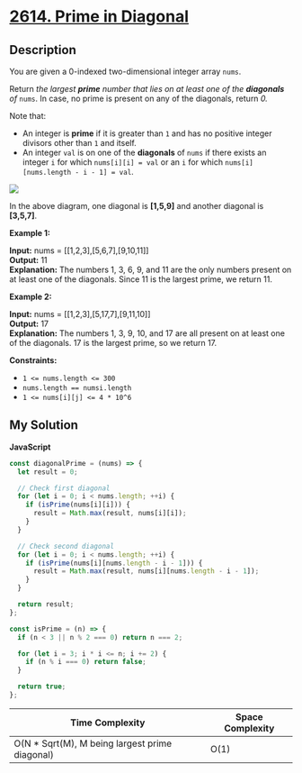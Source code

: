 # [2614. Prime in Diagonal](https://leetcode.com/problems/prime-in-diagonal)

## Description

You are given a 0-indexed two-dimensional integer array `nums`.

Return _the largest **prime** number that lies on at least one of the **diagonals** of_ `nums`. In case, no prime is present on any of the diagonals, return _0._

Note that:

- An integer is **prime** if it is greater than `1` and has no positive integer divisors other than `1` and itself.
- An integer `val` is on one of the **diagonals** of `nums` if there exists an integer `i` for which `nums[i][i] = val` or an `i` for which `nums[i][nums.length - i - 1] = val`.

![](https://assets.leetcode.com/uploads/2023/03/06/screenshot-2023-03-06-at-45648-pm.png)

In the above diagram, one diagonal is **\[1,5,9\]** and another diagonal is **\[3,5,7\]**.

**Example 1:**

**Input:** nums = \[\[1,2,3\],\[5,6,7\],\[9,10,11\]\]  
**Output:** 11  
**Explanation:** The numbers 1, 3, 6, 9, and 11 are the only numbers present on at least one of the diagonals. Since 11 is the largest prime, we return 11.

**Example 2:**

**Input:** nums = \[\[1,2,3\],\[5,17,7\],\[9,11,10\]\]  
**Output:** 17  
**Explanation:** The numbers 1, 3, 9, 10, and 17 are all present on at least one of the diagonals. 17 is the largest prime, so we return 17.

**Constraints:**

- `1 <= nums.length <= 300`
- `nums.length == numsi.length`
- `1 <= nums[i][j] <= 4 * 10^6`

## My Solution

**JavaScript**

```js
const diagonalPrime = (nums) => {
  let result = 0;

  // Check first diagonal
  for (let i = 0; i < nums.length; ++i) {
    if (isPrime(nums[i][i])) {
      result = Math.max(result, nums[i][i]);
    }
  }

  // Check second diagonal
  for (let i = 0; i < nums.length; ++i) {
    if (isPrime(nums[i][nums.length - i - 1])) {
      result = Math.max(result, nums[i][nums.length - i - 1]);
    }
  }

  return result;
};

const isPrime = (n) => {
  if (n < 3 || n % 2 === 0) return n === 2;

  for (let i = 3; i * i <= n; i += 2) {
    if (n % i === 0) return false;
  }

  return true;
};
```

| Time Complexity                                 | Space Complexity |
| ----------------------------------------------- | ---------------- |
| O(N \* Sqrt(M), M being largest prime diagonal) | O(1)             |
